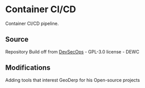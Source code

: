 # Container CI/CD
Container CI/CD pipeline.  
## Source
Repository Build off from [DevSecOps](https://github.com/dewcservices/devsecops) -  GPL-3.0 license - DEWC  
## Modifications
Adding tools that interest GeoDerp for his Open-source projects  
